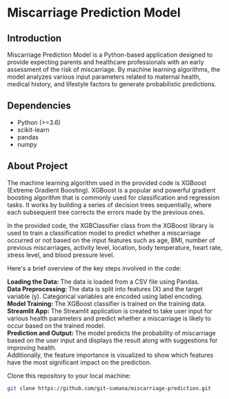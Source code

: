 # Miscarriage Prediction Model

## Introduction

Miscarriage Prediction Model is a Python-based application designed to provide expecting parents and healthcare professionals with an early assessment of the risk of miscarriage. By machine learning algorithms, the model analyzes various input parameters related to maternal health, medical history, and lifestyle factors to generate probabilistic predictions.

## Dependencies

- Python (>=3.6)
- scikit-learn
- pandas
- numpy

## About Project

<p> The machine learning algorithm used in the provided code is XGBoost (Extreme Gradient Boosting). XGBoost is a popular and powerful gradient boosting algorithm that is commonly used for classification and regression tasks. It works by building a series of decision trees sequentially, where each subsequent tree corrects the errors made by the previous ones.

In the provided code, the XGBClassifier class from the XGBoost library is used to train a classification model to predict whether a miscarriage occurred or not based on the input features such as age, BMI, number of previous miscarriages, activity level, location, body temperature, heart rate, stress level, and blood pressure level.

Here's a brief overview of the key steps involved in the code:

<b>Loading the Data: </b> The data is loaded from a CSV file using Pandas. <br>
<b>Data Preprocessing: </b> The data is split into features (X) and the target variable (y). Categorical variables are encoded using label encoding.<br>
<b>Model Training: </b> The XGBoost classifier is trained on the training data.<br>
<b>Streamlit App: </b> The Streamlit application is created to take user input for various health parameters and predict whether a miscarriage is likely to occur based on the trained model.<br>
<b>Prediction and Output: </b>The model predicts the probability of miscarriage based on the user input and displays the result along with suggestions for improving health. <br>Additionally, the feature importance is visualized to show which features have the most significant impact on the prediction. </p>

 Clone this repository to your local machine:
   ```bash
   git clone https://github.com/git-sumana/miscarriage-prediction.git

